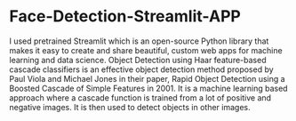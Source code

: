 # Face-Detection-Streamlit-APP
I used pretrained Streamlit which is an open-source Python library that makes it easy to 
create and share beautiful, custom web apps for machine learning and data science. 
Object Detection using Haar feature-based cascade classifiers is an effective object detection method proposed by Paul Viola and Michael Jones in their paper, 
Rapid Object Detection using a Boosted Cascade of Simple Features in 2001. It is a machine learning based approach where a 
cascade function is trained from a lot of positive and negative images. It is then used to 
detect objects in other images.
